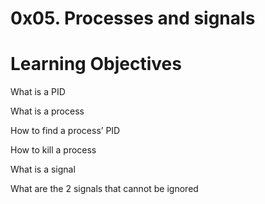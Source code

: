 
# 0x05. Processes and signals

# Learning Objectives

What is a PID

What is a process

How to find a process’ PID

How to kill a process

What is a signal

What are the 2 signals that cannot be ignored



